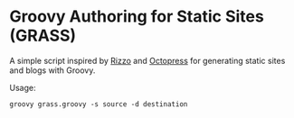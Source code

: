 Groovy Authoring for Static Sites (GRASS)
=========================================

A simple script inspired by [Rizzo][1] and [Octopress][2] for generating static sites and blogs with Groovy.

Usage:

	groovy grass.groovy -s source -d destination


[1]: https://github.com/fifthposition/rizzo
[2]: http://octopress.org/
